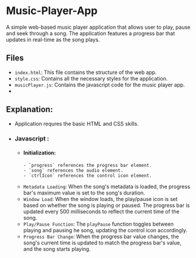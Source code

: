 # Music-Player-App

A simple web-based music player application that allows user to play, pause and seek through a song. The application features a progress bar that updates in real-time as the song plays.

## Files

- `index.html`: This file contains the structure of the web app.
- `style.css`: Contains all the necessary styles for the application.
- `musicPlayer.js`: Contains the javascript code for the music player app.
- 
## Explanation: 
- Application requres the basic HTML and CSS skills.
- ### Javascript :
    - #### Initialization:
          - `progress` references the progress bar element.
          - `song` references the audio element.
          - `ctrlIcon` references the control icon element.
    - `Metadata Loading`: When the song's metadata is loaded, the progress bar's maximum value is set to the song's duration.
    - `Window Load`: When the window loads, the play/pause icon is set based on whether the song is playing or paused. The progress bar is updated every 500 milliseconds to reflect the current time of the song.
    - `Play/Pause Function`: The `playPause` function toggles between playing and pausing he song, updating the control icon accordingly.
    - `Progress Bar Change`: When the progress bar value changes, the song's current time is updated to match the progress bar's value, and the song starts playing.
